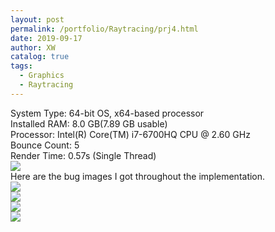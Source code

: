 ```yaml
---
layout: post
permalink: /portfolio/Raytracing/prj4.html
date: 2019-09-17
author: XW
catalog: true
tags:
  - Graphics
  - Raytracing
---
```


<div>System Type: 64-bit OS, x64-based processor</div>
<div>Installed RAM: 8.0 GB(7.89 GB usable)</div>
<div>Processor: Intel(R) Core(TM) i7-6700HQ CPU @ 2.60 GHz</div>
<div>Bounce Count: 5</div>
<div>Render Time: 0.57s (Single Thread)</div>
<div>
    <img src="{{site.url}}/portfolio/Raytracing/prj4.png" class="post-image" />
</div>
Here are the bug images I got throughout the implementation.
</div>

<div>
    <img src="{{site.url}}/portfolio/Raytracing/prj4_bug1.png" class="post-image" />
</div>
<div>
    <img src="{{site.url}}/portfolio/Raytracing/prj4_bug2.png" class="post-image" />
</div>
<div>
    <img src="{{site.url}}/portfolio/Raytracing/prj4_bug3.png" class="post-image" />
</div>
<div>
    <img src="{{site.url}}/portfolio/Raytracing/prj4_bug4.png" class="post-image" />
</div>
